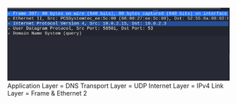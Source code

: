 ![alt text](image.png)
Application Layer = DNS
Transport Layer = UDP
Internet Layer = IPv4
Link Layer = Frame & Ethernet 2